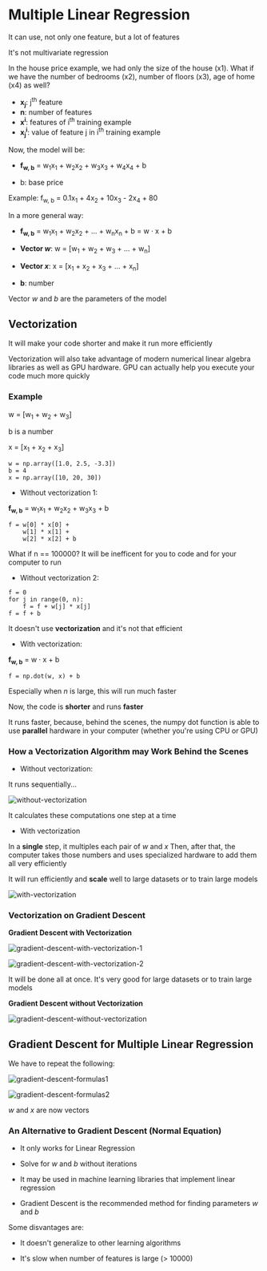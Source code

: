 # Multiple Linear Regression

It can use, not only one feature, but a lot of features

It's not multivariate regression

In the house price example, we had only the size of the house (x1). What if we have the number of bedrooms (x2), number of floors (x3), age of home (x4) as well?

* **x<sub>j</sub>**: j<sup>th</sup> feature
* **n**: number of features
* **x<sup>i</sup>**: features of i<sup>th</sup> training example
* **x<sub>j</sub><sup>i</sup>**: value of feature j in i<sup>th</sup> training example

Now, the model will be:

* **f<sub>w, b</sub>** = w<sub>1</sub>x<sub>1</sub> + w<sub>2</sub>x<sub>2</sub> + w<sub>3</sub>x<sub>3</sub> + w<sub>4</sub>x<sub>4</sub> + b

* b: base price

Example: f<sub>w, b</sub> = 0.1x<sub>1</sub> + 4x<sub>2</sub> + 10x<sub>3</sub> - 2x<sub>4</sub> + 80


In a more general way:

* **f<sub>w, b</sub>** = w<sub>1</sub>x<sub>1</sub> + w<sub>2</sub>x<sub>2</sub> + ... + w<sub>n</sub>x<sub>n</sub> + b = w · x + b

* **Vector *w***: w = [w<sub>1</sub> + w<sub>2</sub> + w<sub>3</sub> + ... + w<sub>n</sub>]

* **Vector *x***: x = [x<sub>1</sub> + x<sub>2</sub> + x<sub>3</sub> + ... + x<sub>n</sub>]
 
* **b**: number


Vector *w* and *b* are the parameters of the model


## Vectorization

It will make your code shorter and make it run more efficiently

Vectorization will also take advantage of modern numerical linear algebra libraries as well as GPU hardware. GPU can actually help you execute your code much more quickly

### Example

w = [w<sub>1</sub> + w<sub>2</sub> + w<sub>3</sub>]

b is a number

x = [x<sub>1</sub> + x<sub>2</sub> + x<sub>3</sub>]

```
w = np.array([1.0, 2.5, -3.3])
b = 4
x = np.array([10, 20, 30])
```

* Without vectorization 1:

**f<sub>w, b</sub>** = w<sub>1</sub>x<sub>1</sub> + w<sub>2</sub>x<sub>2</sub> + w<sub>3</sub>x<sub>3</sub> + b

```
f = w[0] * x[0] +
    w[1] * x[1] +
    w[2] * x[2] + b
```

What if n == 100000? It will be inefficent for you to code and for your computer to run


* Without vectorization 2:

```
f = 0
for j in range(0, n):
    f = f + w[j] * x[j]
f = f + b
```

It doesn't use **vectorization** and it's not that efficient


* With vectorization:

**f<sub>w, b</sub>** = w · x + b

```
f = np.dot(w, x) + b
```

Especially when *n* is large, this will run much faster

Now, the code is **shorter** and runs **faster**

It runs faster, because, behind the scenes, the numpy dot function is able to use **parallel** hardware in your computer (whether you're using CPU or GPU)


### How a Vectorization Algorithm may Work Behind the Scenes

* Without vectorization:

It runs sequentially...

![without-vectorization](/Machine%20Learning%20Specialization/Supervised%20Machine%20Learning%20Regression%20and%20Classification/assets/module2/without_vectorization_1.png)

It calculates these computations one step at a time

* With vectorization

In a **single** step, it multiples each pair of *w* and *x*
Then, after that, the computer takes those numbers and uses specialized hardware to add them all very efficiently

It will run efficiently and **scale** well to large datasets or to train large models

![with-vectorization](/Machine%20Learning%20Specialization/Supervised%20Machine%20Learning%20Regression%20and%20Classification/assets/module2/with_vectorization.png)

### Vectorization on Gradient Descent

**Gradient Descent with Vectorization**

![gradient-descent-with-vectorization-1](/Machine%20Learning%20Specialization/Supervised%20Machine%20Learning%20Regression%20and%20Classification/assets/module2/gradient_descent_with_vectorization1.png)

![gradient-descent-with-vectorization-2](/Machine%20Learning%20Specialization/Supervised%20Machine%20Learning%20Regression%20and%20Classification/assets/module2/gradient_descent_with_vectorization2.png)

It will be done all at once. It's very good for large datasets or to train large models


**Gradient Descent without Vectorization**

![gradient-descent-without-vectorization](/Machine%20Learning%20Specialization/Supervised%20Machine%20Learning%20Regression%20and%20Classification/assets/module2/gradient_descent_without_vectorization.png)


## Gradient Descent for Multiple Linear Regression

We have to repeat the following:

![gradient-descent-formulas1](/Machine%20Learning%20Specialization/Supervised%20Machine%20Learning%20Regression%20and%20Classification/assets/module2/gradient_descent_formulas1.png)

![gradient-descent-formulas2](/Machine%20Learning%20Specialization/Supervised%20Machine%20Learning%20Regression%20and%20Classification/assets/module2/gradient_descent_formulas2.png)

*w* and *x* are now vectors


### An Alternative to Gradient Descent (Normal Equation)

* It only works for Linear Regression

* Solve for *w* and *b* without iterations

* It may be used in machine learning libraries that implement linear regression

* Gradient Descent is the recommended method for finding parameters *w* and *b*

Some disvantages are:

* It doesn't generalize to other learning algorithms

* It's slow when number of features is large (> 10000)